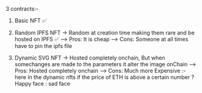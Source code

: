 3 contracts:-

1. Basic NFT ✅

2. Random IPFS NFT -> Random at creation time making them rare and be hosted on IPFS ✅
--> Pros: It is cheap
--> Cons: Someone at all times have to pin the ipfs file 

3. Dynamic SVG NFT -> Hosted completely onchain, But when somechanges are made to the parameters it alter the image onChain 
--> Pros: Hosted completely onchain
--> Cons: Much more Expensive
:- here in the dynamic nfts if the price of ETH is above a certain number ? Happy face : sad face 

